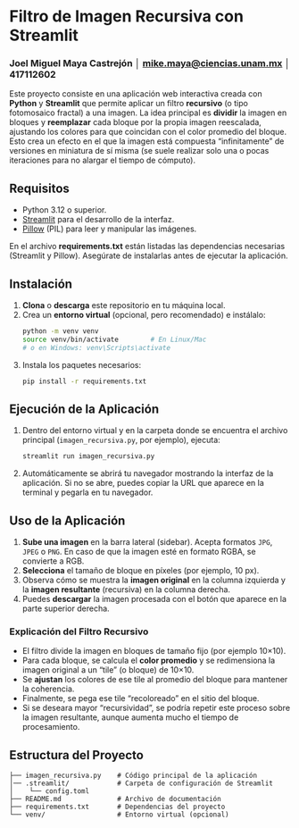 # Filtro de Imagen Recursiva con Streamlit

### Joel Miguel Maya Castrejón │ mike.maya@ciencias.unam.mx │ 417112602

Este proyecto consiste en una aplicación web interactiva creada con **Python** y **Streamlit** que permite aplicar un filtro **recursivo** (o tipo fotomosaico fractal) a una imagen. La idea principal es **dividir** la imagen en bloques y **reemplazar** cada bloque por la propia imagen reescalada, ajustando los colores para que coincidan con el color promedio del bloque. Esto crea un efecto en el que la imagen está compuesta “infinitamente” de versiones en miniatura de sí misma (se suele realizar solo una o pocas iteraciones para no alargar el tiempo de cómputo).

## Requisitos

- Python 3.12 o superior.
- [Streamlit](https://docs.streamlit.io/) para el desarrollo de la interfaz.
- [Pillow](https://pillow.readthedocs.io/) (PIL) para leer y manipular las imágenes.

En el archivo **requirements.txt** están listadas las dependencias necesarias (Streamlit y Pillow). Asegúrate de instalarlas antes de ejecutar la aplicación.

## Instalación

1. **Clona** o **descarga** este repositorio en tu máquina local.
2. Crea un **entorno virtual** (opcional, pero recomendado) e instálalo:
   ```bash
   python -m venv venv
   source venv/bin/activate        # En Linux/Mac
   # o en Windows: venv\Scripts\activate
   ```
3. Instala los paquetes necesarios:
   ```bash
   pip install -r requirements.txt
   ```

## Ejecución de la Aplicación

1. Dentro del entorno virtual y en la carpeta donde se encuentra el archivo principal (`imagen_recursiva.py`, por ejemplo), ejecuta:
   ```bash
   streamlit run imagen_recursiva.py
   ```
2. Automáticamente se abrirá tu navegador mostrando la interfaz de la aplicación. Si no se abre, puedes copiar la URL que aparece en la terminal y pegarla en tu navegador.

## Uso de la Aplicación

1. **Sube una imagen** en la barra lateral (sidebar). Acepta formatos `JPG`, `JPEG` o `PNG`. En caso de que la imagen esté en formato RGBA, se convierte a RGB.
2. **Selecciona** el tamaño de bloque en píxeles (por ejemplo, 10 px).
3. Observa cómo se muestra la **imagen original** en la columna izquierda y la **imagen resultante** (recursiva) en la columna derecha.
4. Puedes **descargar** la imagen procesada con el botón que aparece en la parte superior derecha.

### Explicación del Filtro Recursivo

- El filtro divide la imagen en bloques de tamaño fijo (por ejemplo 10×10).  
- Para cada bloque, se calcula el **color promedio** y se redimensiona la imagen original a un “tile” (o bloque) de 10×10.  
- Se **ajustan** los colores de ese tile al promedio del bloque para mantener la coherencia.  
- Finalmente, se pega ese tile “recoloreado” en el sitio del bloque.  
- Si se deseara mayor “recursividad”, se podría repetir este proceso sobre la imagen resultante, aunque aumenta mucho el tiempo de procesamiento.

## Estructura del Proyecto

```
├── imagen_recursiva.py    # Código principal de la aplicación
│── .streamlit/            # Carpeta de configuración de Streamlit
│    └── config.toml       
├── README.md              # Archivo de documentación
├── requirements.txt       # Dependencias del proyecto
└── venv/                  # Entorno virtual (opcional)
```

